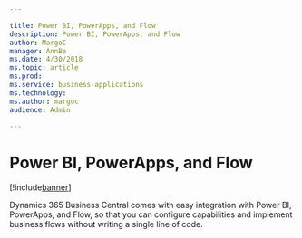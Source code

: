 ```yaml
---

title: Power BI, PowerApps, and Flow
description: Power BI, PowerApps, and Flow
author: MargoC
manager: AnnBe
ms.date: 4/30/2018
ms.topic: article
ms.prod: 
ms.service: business-applications
ms.technology: 
ms.author: margoc
audience: Admin

---
```

#  Power BI, PowerApps, and Flow




[!include[banner](../../../../includes/banner.md)]

Dynamics 365 Business Central comes with easy integration with Power BI,
PowerApps, and Flow, so that you can configure capabilities and implement
business flows without writing a single line of code.
